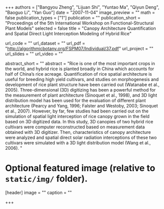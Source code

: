 +++
authors = ["Bangyou Zheng", "Lijuan Shi", "Yuntao Ma", "Qiyun Deng", "Baoguo Li", "Yan Guo"]
date = "2007-11-04"
image_preview = ""
math = false
publication_types = ["1"]
publication = ""
publication_short = "Proceedings of the 5th International Workshop on Functional-Structural Plant Models"
selected = false
title = "Canopy Architecture Quantification and Spatial Direct Light Interception Modeling of Hybrid Rice"

url_code = ""
url_dataset = ""
url_pdf = "http://algorithmicbotany.org/FSPM07/Individual/37.pdf"
url_project = ""
url_slides = ""
url_video = ""

abstract_short = ""
abstract = "Rice is one of the most important crops in the world, and hybrid rice is planted broadly in China which accounts for half of China’s rice acreage. Quantification of rice spatial architecture is useful for breeding high yield cultivars, and studies on morphogenesis and development of rice plant structure have been carried out (Watanabe et al., 2005). Three-dimensional (3D) digitizing has been a powerful method for the measurement of plant architecture (Sinoquet et al., 1998), and 3D light distribution model has been used for the evaluation of different plant architecture (Pearcy and Yang, 1996; Falster and Westoby, 2003; Sinoquet et al., 2007). However, by far, few studies had been carried out on the simulation of spatial light interception of rice canopy grown in the field based on 3D digitized data. In this study, 3D canopies of two hybrid rice cultivars were computer reconstructed based on measurement data obtained with 3D digitizer. Then, characteristics of canopy architecture were analyzed and spatial direct solar radiation interceptions of these two cultivars were simulated with a 3D light distribution model (Wang et al., 2006). "


# Optional featured image (relative to `static/img/` folder).
[header]
image = ""
caption = ""

+++
